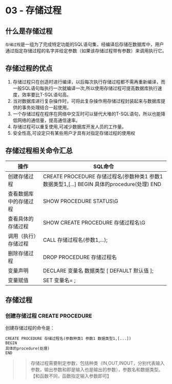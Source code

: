 # 03 - 存储过程

## 什么是存储过程

`存储过程`是一组为了完成特定功能的SQL语句集，经编译后存储在数据库中，用户通过指定存储过程的名字并给定参数（如果该存储过程带有参数）来调用执行它。


## 存储过程的优点

1. 存储过程只在创造时进行编译，以后每次执行存储过程都不需再重新编译，而一般SQL语句每执行一次就编译一次,所以使用存储过程可提高数据库执行速度，效率要比T-SQL语句高。
2. 当对数据库进行复杂操作时，可将此复杂操作用存储过程封装起来与数据库提供的事务处理结合一起使用。
3. 一个存储过程在程序在网络中交互时可以替代大堆的T-SQL语句，所以也能降低网络的通信量，提高通信速率。
4. 存储过程可以重复使用,可减少数据库开发人员的工作量。
5. 安全性高,可设定只有某些用户才具有对指定存储过程的使用权

## 存储过程相关命令汇总

| 操作 | SQL命令 | 
| ------ | ------ | 
| 创建存储过程 | CREATE PROCEDURE 存储过程名(参数种类1 参数1 数据类型1,[...] BEGIN 具体的procedure(处理) END | 
| 查看数据库中的存储过程 | SHOW PROCEDURE STATUS\G | 
| 查看具体的存储过程 | SHOW CREATE PROCEDURE 存储过程名\G | 
| 调用（执行）存储过程 | CALL 存储过程名(参数1,...); | 
| 删除存储过程 | DROP PROCEDURE 存储过程名 | 
| 变量声明 | DECLARE 变量名 数据类型 [ DEFAULT 默认值   ]; | 
| 变量赋值 | SET 变量名= ; | 


## 存储过程
 
### 创建存储过程 CREATE PROCEDURE

创建存储过程的命令是：

```
CREATE PROCEDURE 存储过程名(参数种类1 参数1 数据类型1,[...])
BEGIN
具体的procedure(处理)
END
```

>> 存储过程需要制定参数，包括种类（IN,OUT,INOUT，分别代表输入参数，输出参数和即是输入也是输出的参数），参数名和数据类型。【和函数不同，函数指定输入参数即可】

